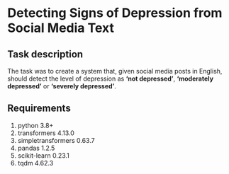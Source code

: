 # Detecting Signs of Depression from Social Media Text

## Task description

The task was to create a system that, given social media posts in English, should detect the level of depression as **‘not depressed’**, **‘moderately depressed’** or **‘severely depressed’**.

## Requirements

1. python 3.8+
2. transformers	4.13.0
3. simpletransformers 0.63.7
4. pandas 1.2.5
5. scikit-learn	0.23.1
6. tqdm	4.62.3
